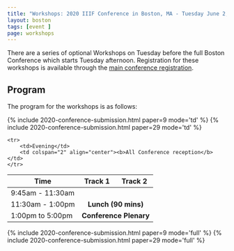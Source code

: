 ```yaml
---
title: "Workshops: 2020 IIIF Conference in Boston, MA - Tuesday June 2, 2020"
layout: boston
tags: [event ]
page: workshops
---
```


There are a series of optional Workshops on Tuesday before the full Boston Conference which starts Tuesday afternoon. Registration for these workshops is available through the [main conference registration][eventbrite].

## Program

The program for the workshops is as follows:

<table class="api-table">
  <thead>
    <tr>
      <th>Time</th>
      <th>Track 1</th>
      <th>Track 2</th>
     </tr>

<!--     <tr>
      <th>Location: Adam-von-Trott-Saal</th>
      <th>Location: Emmy-Noether-Saal</th>
    </tr> -->
  </thead>
  <tbody>
    <tr>
        <td>9:45am - 11:30am</td>
        {% include 2020-conference-submission.html paper=9 mode='td' %}
        {% include 2020-conference-submission.html paper=29 mode='td' %}
    </tr>
    <tr>
        <td>11:30am - 1:00pm</td>
        <td colspan="2" align="center"><b>Lunch (90 mins)</b></td>
    </tr>
    <tr>
        <td>1:00pm to 5:00pm</td>
        <td colspan="2" align="center"><b>Conference Plenary</b></td>
    </tr>
    
    <tr>
        <td>Evening</td>
        <td colspan="2" align="center"><b>All Conference reception</b></td>
    </tr>
  </tbody>
</table>





{% include 2020-conference-submission.html paper=9 mode='full' %}
{% include 2020-conference-submission.html paper=29 mode='full' %}

<script async defer src="https://maps.googleapis.com/maps/api/js?key=AIzaSyABBvwq6o-hTwwlEaLLK7SLLPC0emBOSjE&callback=initMap" ></script>

[eventbrite]: https://www.eventbrite.co.uk/e/2020-iiif-annual-conference-tickets-92771629441